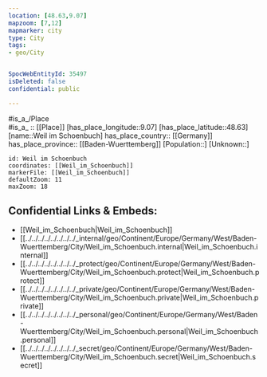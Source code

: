 ```yaml
---
location: [48.63,9.07] 
mapzoom: [7,12] 
mapmarker: city 
type: City
tags:
- geo/City


SpocWebEntityId: 35497
isDeleted: false
confidential: public

---
```

#is_a_/Place  
#is_a_ :: [[Place]] 
[has_place_longitude::9.07] 
[has_place_latitude::48.63] 
[name::Weil im Schoenbuch] 
has_place_country:: [[Germany]]  
has_place_province:: [[Baden-Wuerttemberg]] 
[Population::] 
[Unknown::] 


```leaflet
id: Weil im Schoenbuch
coordinates: [[Weil_im_Schoenbuch]] 
markerFile: [[Weil_im_Schoenbuch]] 
defaultZoom: 11 
maxZoom: 18
```


## Confidential Links & Embeds: 
- [[Weil_im_Schoenbuch|Weil_im_Schoenbuch]]  
- [[../../../../../../../../_internal/geo/Continent/Europe/Germany/West/Baden-Wuerttemberg/City/Weil_im_Schoenbuch.internal|Weil_im_Schoenbuch.internal]] 
- [[../../../../../../../../_protect/geo/Continent/Europe/Germany/West/Baden-Wuerttemberg/City/Weil_im_Schoenbuch.protect|Weil_im_Schoenbuch.protect]] 
- [[../../../../../../../../_private/geo/Continent/Europe/Germany/West/Baden-Wuerttemberg/City/Weil_im_Schoenbuch.private|Weil_im_Schoenbuch.private]] 
- [[../../../../../../../../_personal/geo/Continent/Europe/Germany/West/Baden-Wuerttemberg/City/Weil_im_Schoenbuch.personal|Weil_im_Schoenbuch.personal]] 
- [[../../../../../../../../_secret/geo/Continent/Europe/Germany/West/Baden-Wuerttemberg/City/Weil_im_Schoenbuch.secret|Weil_im_Schoenbuch.secret]] 
